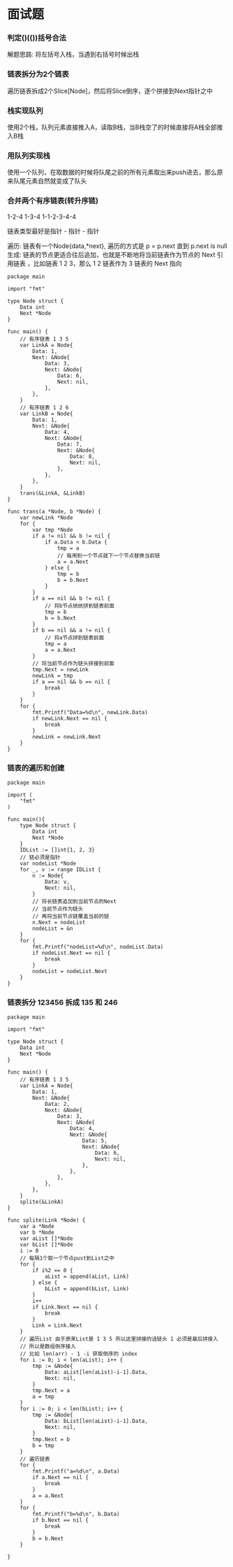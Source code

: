 # 面试题

### 判定()(())括号合法

解题思路: 将左括号入栈，当遇到右括号时候出栈

### 链表拆分为2个链表

遍历链表拆成2个Slice[Node]，然后将Slice倒序，逐个拼接到Next指针之中

### 栈实现队列

使用2个栈，队列元素直接推入A，读取B栈，当B栈空了的时候直接将A栈全部推入B栈

### 用队列实现栈

使用一个队列，在取数据的时候将队尾之前的所有元素取出来push进去，那么原来队尾元素自然就变成了队头

### 合并两个有序链表(转升序链)

1-2-4
1-3-4
1-1-2-3-4-4

链表类型最好是指针 - 指针 - 指针

遍历: 链表有一个Node{data,*next}, 遍历的方式是 p = p.next 直到 p.next is null
生成: 链表的节点更适合往后追加，也就是不断地将当前链表作为节点的 Next 引用链表 ，比如链表 1 2 3，那么 1 2 链表作为 3 链表的 Next 指向

```
package main

import "fmt"

type Node struct {
	Data int
	Next *Node
}

func main() {
	// 有序链表 1 3 5
	var LinkA = Node{
		Data: 1,
		Next: &Node{
			Data: 3,
			Next: &Node{
				Data: 6,
				Next: nil,
			},
		},
	}
	// 有序链表 1 2 6
	var LinkB = Node{
		Data: 1,
		Next: &Node{
			Data: 4,
			Next: &Node{
				Data: 7,
				Next: &Node{
					Data: 8,
					Next: nil,
				},
			},
		},
	}
	trans(&LinkA, &LinkB)
}

func trans(a *Node, b *Node) {
	var newLink *Node
	for {
		var tmp *Node
		if a != nil && b != nil {
			if a.Data < b.Data {
				tmp = a
				// 每用到一个节点就下一个节点替换当前链
				a = a.Next
			} else {
				tmp = b
				b = b.Next
			}
		}
		if a == nil && b != nil {
			// 将b节点统统拼到链表前面
			tmp = b
			b = b.Next
		}
		if b == nil && a != nil {
			// 将a节点拼到链表前面
			tmp = a
			a = a.Next
		}
		// 将当前节点作为链头拼接到前面
		tmp.Next = newLink
		newLink = tmp
		if a == nil && b == nil {
			break
		}
	}
	for {
		fmt.Printf("Data=%d\n", newLink.Data)
		if newLink.Next == nil {
			break
		}
		newLink = newLink.Next
	}
}
```


### 链表的遍历和创建

```
package main

import (
	"fmt"
)

func main(){
	type Node struct {
		Data int
		Next *Node
	}
	IDList := []int{1, 2, 3}
    // 链必须是指针
	var nodeList *Node
	for _, v := range IDList {
		n := Node{
			Data: v,
			Next: nil,
		}
        // 将长链表追加到当前节点的Next
        // 当前节点作为链头
        // 再将当前节点链覆盖当前的链
		n.Next = nodeList
		nodeList = &n
	}
	for {
		fmt.Printf("nodeList=%d\n", nodeList.Data)
		if nodeList.Next == nil {
			break
		}
		nodeList = nodeList.Next
	}
}
```

### 链表拆分 123456 拆成 135 和 246

```
package main

import "fmt"

type Node struct {
	Data int
	Next *Node
}

func main() {
	// 有序链表 1 3 5
	var LinkA = Node{
		Data: 1,
		Next: &Node{
			Data: 2,
			Next: &Node{
				Data: 3,
				Next: &Node{
					Data: 4,
					Next: &Node{
						Data: 5,
						Next: &Node{
							Data: 6,
							Next: nil,
						},
					},
				},
			},
		},
	}
	splite(&LinkA)
}

func splite(Link *Node) {
	var a *Node
	var b *Node
	var aList []*Node
	var bList []*Node
	i := 0
	// 每隔1个取一个节点pust到List之中
	for {
		if i%2 == 0 {
			aList = append(aList, Link)
		} else {
			bList = append(bList, Link)
		}
		i++
		if Link.Next == nil {
			break
		}
		Link = Link.Next
	}
	// 遍历List 由于原来List是 1 3 5 所以这里拼接的话链头 1 必须是最后拼接入
	// 所以是数组倒序接入
	// 比如 len(arr) - 1 -i 获取倒序的 index
	for i := 0; i < len(aList); i++ {
		tmp := &Node{
			Data: aList[len(aList)-i-1].Data,
			Next: nil,
		}
		tmp.Next = a
		a = tmp
	}
	for i := 0; i < len(bList); i++ {
		tmp := &Node{
			Data: bList[len(aList)-i-1].Data,
			Next: nil,
		}
		tmp.Next = b
		b = tmp
	}
	// 遍历链表
	for {
		fmt.Printf("a=%d\n", a.Data)
		if a.Next == nil {
			break
		}
		a = a.Next
	}
	for {
		fmt.Printf("b=%d\n", b.Data)
		if b.Next == nil {
			break
		}
		b = b.Next
	}

}
```